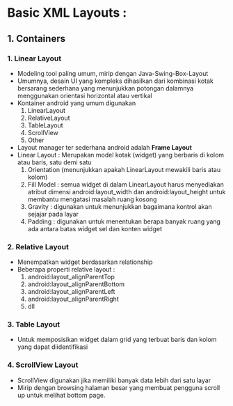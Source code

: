 # Basic XML Layouts :
## 1. Containers

### 1. Linear Layout
- Modeling tool paling umum, mirip dengan Java-Swing-Box-Layout
- Umumnya, desain UI yang kompleks dihasilkan dari kombinasi kotak bersarang sederhana yang menunjukkan potongan dalamnya menggunakan orientasi horizontal atau vertikal
- Kontainer android yang umum digunakan
  1. LinearLayout
  2. RelativeLayout
  3. TableLayout
  4. ScrollView
  5. Other
- Layout manager ter sederhana android adalah **Frame Layout**
- Linear Layout : Merupakan model kotak (widget) yang berbaris di kolom atau baris, satu demi satu
  1. Orientation (menunjukkan apakah LinearLayout mewakili baris atau kolom)
  2. Fill Model : semua widget di dalam LinearLayout harus menyediakan atribut dimensi android:layout_width dan android:layout_height untuk membantu mengatasi masalah ruang kosong
  3. Gravity : digunakan untuk menunjukkan bagaimana kontrol akan sejajar pada layar
  4. Padding : digunakan untuk menentukan berapa banyak ruang yang ada antara batas widget sel dan konten widget
### 2. Relative Layout
- Menempatkan widget berdasarkan relationship
- Beberapa properti relative layout :
  1. android:layout_alignParentTop
  2. android:layout_alignParentBottom
  3. android:layout_alignParentLeft
  4. android:layout_alignParentRight
  5. dll

### 3. Table Layout
- Untuk memposisikan widget dalam grid yang terbuat baris dan kolom yang dapat diidentifikasi

### 4. ScrollView Layout
- ScrollView digunakan jika memiliki banyak data lebih dari satu layar
- Mirip dengan browsing halaman besar yang membuat pengguna scroll up untuk melihat bottom page.
